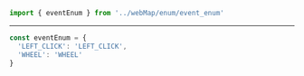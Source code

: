 ```jsx
import { eventEnum } from '../webMap/enum/event_enum'
```

---

```jsx
const eventEnum = {
  'LEFT_CLICK': 'LEFT_CLICK',
  'WHEEL': 'WHEEL'
}
```
